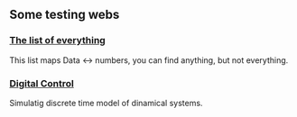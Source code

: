 
<!-- ## Text -->

<!--### Thoughts-->
<!-- [The Kerckhoffs's Principle](#!/Kerckhoffs) &middot; why it works and why it doesn't.  -->
  
<!-- [P vs NP problem](#!/pnp) &middot;  how to solve any but not every problem.-->

<!--### Materials
[Temporizar con microcontroladores](#!/temporizar) &middot; Introducción temporización microcontroladores. -->

## Some testing webs

### [The list of everything](http://hernaneche.github.io/thelist)    
This list maps Data ↔ numbers, you can find anything, but not everything. 

### [Digital Control](http://hernaneche.github.io/control_digital)  
Simulatig discrete time model of dinamical systems.


